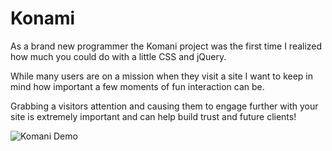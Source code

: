 # Konami

As a brand new programmer the Komani project was the first time I realized how much you could do with a little CSS and jQuery. 

While many users are on a mission when they visit a site I want to keep in mind how important a few moments of fun interaction can be. 

Grabbing a visitors attention and causing them to engage further with your site is extremely important and can help build trust and future clients!

![Komani Demo](img/konami.gif)
